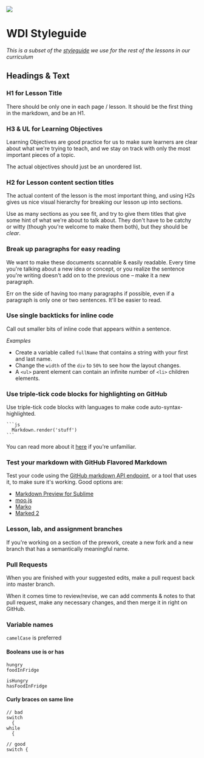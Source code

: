 ![](https://ga-dash.s3.amazonaws.com/production/assets/logo-9f88ae6c9c3871690e33280fcf557f33.png)

# WDI Styleguide
_This is a subset of the [styleguide](https://github.com/generalassembly/wdi/blob/master/curriculum/styleguide.md) we use for the rest of the lessons in our curriculum_

<a name="headings--text"></a>
## Headings & Text

### H1 for Lesson Title

There should be only one in each page / lesson. It should be the first thing in the markdown, and be an H1.

### H3 & UL for Learning Objectives

Learning Objectives are good practice for us to make sure learners are clear about what we're trying to teach, and we stay on track with only the most important pieces of a topic.

The actual objectives should just be an unordered list.

### H2 for Lesson content section titles

The actual content of the lesson is the most important thing, and using H2s gives us nice visual hierarchy for breaking our lesson up into sections.

Use as many sections as you see fit, and try to give them titles that give some hint of what we're about to talk about. They don't have to be catchy or witty (though you're welcome to make them both), but they should be _clear_.

### Break up paragraphs for easy reading

We want to make these documents scannable & easily readable. Every time you're talking about a new idea or concept, or you realize the sentence you're writing doesn't add on to the previous one – make it a new paragraph.

Err on the side of having too many paragraphs if possible, even if a paragraph is only one or two sentences. It'll be easier to read.

### Use single backticks for inline code

Call out smaller bits of inline code that appears within a sentence.

_Examples_
- Create a variable called `fullName` that contains a string with your first and last name.
- Change the `width` of the `div` to `50%` to see how the layout changes.
- A `<ul>` parent element can contain an infinite number of `<li>` children elements.


### Use triple-tick code blocks for highlighting on GitHub

Use triple-tick code blocks with languages to make code auto-syntax-highlighted.

    ```js
      Markdown.render('stuff')
    ```

You can read more about it [here](https://help.github.com/articles/github-flavored-markdown/#syntax-highlighting) if you're unfamiliar.

### Test your markdown with GitHub Flavored Markdown

Test your code using the [GitHub markdown API endpoint](https://developer.github.com/v3/markdown/#render-an-arbitrary-markdown-document), or a tool that uses it, to make sure it's working. Good options are:

- [Markdown Preview for Sublime](https://packagecontrol.io/packages/Markdown%20Preview)
- [moo.js](https://www.npmjs.com/package/moo.js)
- [Marko](https://itunes.apple.com/us/app/marko/id607997198?mt=12)
- [Marked 2](http://marked2app.com/)

### Lesson, lab, and assignment branches

If you're working on a section of the prework, create a new fork and a new branch that has a semantically meaningful name.

### Pull Requests

When you are finished with your suggested edits, make a pull request back into master branch.

When it comes time to review/revise, we can add comments & notes to that pull request, make any necessary changes, and then merge it in right on GitHub.

### Variable names

`camelCase` is preferred

#### Booleans use is or has

```
hungry
foodInFridge
```

```
isHungry
hasFoodInFridge
```

#### Curly braces on same line

```
// bad
switch
  {
while
  {
```

```
// good
switch {
```
